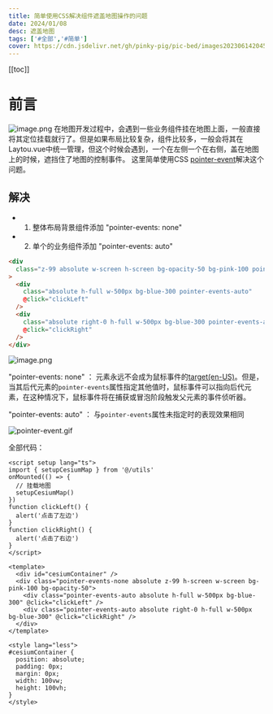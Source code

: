 ```yaml
---
title: 简单使用CSS解决组件遮盖地图操作的问题
date: 2024/01/08
desc: 遮盖地图
tags: ['#全部','#简单']
cover: https://cdn.jsdelivr.net/gh/pinky-pig/pic-bed/images20230614204503.png
---
```


[[toc]]

# 前言

![image.png](https://p1-juejin.byteimg.com/tos-cn-i-k3u1fbpfcp/ade7a077d3254573ba327fae12f862ac~tplv-k3u1fbpfcp-watermark.image?)
在地图开发过程中，会遇到一些业务组件挂在地图上面，一般直接将其定位挂载就行了。但是如果布局比较复杂，组件比较多，一般会将其在Laytou.vue中统一管理，但这个时候会遇到，一个在左侧一个在右侧，盖在地图上的时候，遮挡住了地图的控制事件。
这里简单使用CSS [pointer-event](https://developer.mozilla.org/zh-CN/docs/Web/CSS/pointer-events)解决这个问题。

## 解决

- 1. 整体布局背景组件添加 "pointer-events: none"
- 2. 单个的业务组件添加 "pointer-events: auto"

```html
<div
  class="z-99 absolute w-screen h-screen bg-opacity-50 bg-pink-100 pointer-events-none"
>
  <div
    class="absolute h-full w-500px bg-blue-300 pointer-events-auto"
    @click="clickLeft"
  />
  <div
    class="absolute right-0 h-full w-500px bg-blue-300 pointer-events-auto"
    @click="clickRight"
  />
</div>
```

![image.png](https://p1-juejin.byteimg.com/tos-cn-i-k3u1fbpfcp/7877570367bf419d82d18df555a895e6~tplv-k3u1fbpfcp-watermark.image?)

"pointer-events: none" ： 元素永远不会成为鼠标事件的[target(en-US)](https://developer.mozilla.org/en-US/docs/Web/API/Event/target 'Currently only available in English (US)')。但是，当其后代元素的`pointer-events`属性指定其他值时，鼠标事件可以指向后代元素，在这种情况下，鼠标事件将在捕获或冒泡阶段触发父元素的事件侦听器。

"pointer-events: auto" ： 与`pointer-events`属性未指定时的表现效果相同

![pointer-event.gif](https://p1-juejin.byteimg.com/tos-cn-i-k3u1fbpfcp/9a870e0ea71d405992526478802a7e58~tplv-k3u1fbpfcp-watermark.image?)

全部代码：

```vue
<script setup lang="ts">
import { setupCesiumMap } from '@/utils'
onMounted(() => {
  // 挂载地图
  setupCesiumMap()
})
function clickLeft() {
  alert('点击了左边')
}
function clickRight() {
  alert('点击了右边')
}
</script>

<template>
  <div id="cesiumContainer" />
  <div class="pointer-events-none absolute z-99 h-screen w-screen bg-pink-100 bg-opacity-50">
    <div class="pointer-events-auto absolute h-full w-500px bg-blue-300" @click="clickLeft" />
    <div class="pointer-events-auto absolute right-0 h-full w-500px bg-blue-300" @click="clickRight" />
  </div>
</template>

<style lang="less">
#cesiumContainer {
  position: absolute;
  padding: 0px;
  margin: 0px;
  width: 100vw;
  height: 100vh;
}
</style>
```
